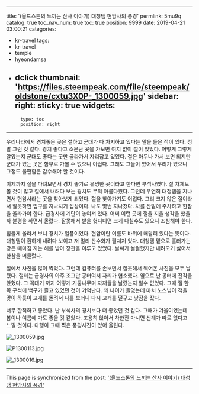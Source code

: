 
---
title: '(올드스톤의 느끼는 산사 이야기) 대청댐 현암사의 풍경'
permlink: 5mu9q
catalog: true
toc_nav_num: true
toc: true
position: 9999
date: 2019-04-21 03:00:21
categories:
- kr-travel
tags:
- kr-travel
- temple
- hyeondamsa
- dclick
thumbnail: 'https://files.steempeak.com/file/steempeak/oldstone/cxtu3X0P-_1300059.jpg'
sidebar:
    right:
        sticky: true
widgets:
    -
        type: toc
        position: right
---



우리나라에서 경치좋은 곳은 절하고 군대가 다 차지하고 있다는 말을 들은 적이 있다. 정말 그런 것 같다. 경치 좋다고 소문난 곳을 가보면 여지 없이 절이 있었다. 어떻게 그렇게 알았는지 군대도 좋다는 곳만 골라가서 자리잡고 있었다. 절은 아무나 가서 보면 되지만 군대가 있는 곳은 함부로 가볼 수 없으니 아쉽다. 그래도 그들이 있어서 우리가 있으니 그정도 불편함은 감수해야 할 것이다. 

이제까지 절을 다녀보면서 경치 좋기로 유명한 곳이라고 한다면 부석사였다. 절 차체도 볼 것이 많고 절에서 내려다 보는 경치도 무척 아름다웠다. 그런데 우연히 대청댐을 지나면서 현암사라는 곳을 찾아보게 되었다. 절을 찾아가기도 어렵다. 그리 크지 않은 절이라서 잘못하면 입구를 지나치기 십상이다. 나도 몇번 지나쳤다. 차를 산밑에 주차하고 한참을 올라가야 한다. 급경사에 계단이 놓여져 있다. 어찌 이런 곳에 절을 지을 생각을 했을까 불평을 하면서 올랐다. 잘못해서 발을 헛디디면 크게 다칠수도 있으니 조심해야 한다. 

힘들게 올라서 보니 경치가 일품이었다. 현암이란 이름도 바위에 매달려 있다는 뜻이다. 대청댐이 훤하게 내려다 보이고 저 멀리 산수화가 펼쳐져 있다. 대청댐 밑으로 흘러가는 강은 때마침 지는 해를 받아 장관을 이루고 있었다. 날씨가 쌀쌀했지만 내려오기 싫어서 한참을 머물렀다. 

절에서 사진을 많이 찍었다. 그런데 컴퓨터를 손보면서 잘못해서 찍어온 사진을 모두 날렸다. 절터는 급경사의 아주 조그만 공터여서 자리가 협소했다. 옆으로 난 공터에 전각을 앉혔다. 그 꼭대기 까지 어떻게 기둥나무며 자재들을 날랐는지 알수 없었다. 그때 절 한쪽 구석에 백구가 졸고 있었던 것이 기억난다. 꽤 나이가 들었는데 마치 노스님이 객을 맞이 하듯이 고개를 돌려서 나를 보더니 다시 고개를 떨구고 낮잠을 잤다. 

너무 한적하고 좋았다. 난 부석사의 경치보다 더 좋았던 것 같다. 그때가 겨울이었는데 봄이나 여름에 가도 좋을 것 같았다. 조용히 앉아서 차한잔 마시면 선계가 따로 없다고 느낄 것이다. 다행이 그때 찍은 풍경사진이 있어 올린다.  

![_1300059.jpg](https://files.steempeak.com/file/steempeak/oldstone/cxtu3X0P-_1300059.jpg)

![P1300113.jpg](https://files.steempeak.com/file/steempeak/oldstone/PkZyp3ZZ-P1300113.jpg)

![_1300016.jpg](https://files.steempeak.com/file/steempeak/oldstone/JdaDgcLw-_1300016.jpg)

- - -

This page is synchronized from the post: ['(올드스톤의 느끼는 산사 이야기) 대청댐 현암사의 풍경'](https://steemit.com/@oldstone/5mu9q)
